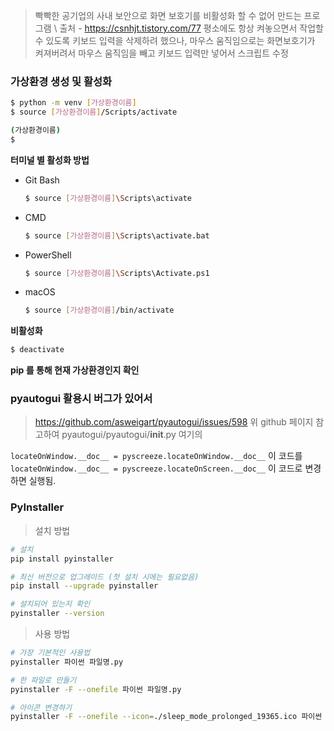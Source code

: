> 빡빡한 공기업의 사내 보안으로 화면 보호기를 비활성화 할 수 없어 만드는 프로그램 \\
출처 - https://csnhjt.tistory.com/77 
평소에도 항상 켜놓으면서 작업할 수 있도록 키보드 입력을 삭제하려 했으나, 마우스 움직임으로는 화면보호기가 켜져버려서 마우스 움직임을 빼고 키보드 입력만 넣어서 스크립트 수정

### 가상환경 생성 및 활성화
```bash
$ python -m venv [가상환경이름]
$ source [가상환경이름]/Scripts/activate

(가상환경이름)
$
```

**터미널 별 활성화 방법** 

- Git Bash
  
    ```bash
    $ source [가상환경이름]\Scripts\activate
    ```
    
- CMD
  
    ```bash
    $ source [가상환경이름]\Scripts\activate.bat
    ```
    
- PowerShell
  
    ```bash
    $ source [가상환경이름]\Scripts\Activate.ps1
    ```
    
- macOS
  
    ```bash
    $ source [가상환경이름]/bin/activate
    ```
    

**비활성화**

```bash
$ deactivate
```

**pip 를 통해 현재 가상환경인지 확인**

### pyautogui 활용시 버그가 있어서 
> https://github.com/asweigart/pyautogui/issues/598
> 위 github 페이지 참고하여 pyautogui/pyautogui/__init__.py 여기의 

`locateOnWindow.__doc__ = pyscreeze.locateOnWindow.__doc__`
이 코드를 
`locateOnWindow.__doc__ = pyscreeze.locateOnScreen.__doc__` 이 코드로 변경하면 실행됨.

### PyInstaller 
> 설치 방법

```bash
# 설치
pip install pyinstaller

# 최신 버전으로 업그레이드 (첫 설치 시에는 필요없음)
pip install --upgrade pyinstaller

# 설치되어 있는지 확인
pyinstaller --version
```
> 사용 방법
```bash
# 가장 기본적인 사용법
pyinstaller 파이썬 파일명.py

# 한 파일로 만들기
pyinstaller -F --onefile 파이썬 파일명.py

# 아이콘 변경하기
pyinstaller -F --onefile --icon=./sleep_mode_prolonged_19365.ico 파이썬 파일명.py
```
